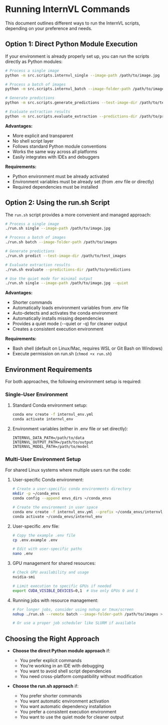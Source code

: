 # Running InternVL Commands

This document outlines different ways to run the InternVL scripts, depending on your preference and needs.

## Option 1: Direct Python Module Execution

If your environment is already properly set up, you can run the scripts directly as Python modules:

```bash
# Process a single image
python -m src.scripts.internvl_single --image-path /path/to/image.jpg

# Process a batch of images
python -m src.scripts.internvl_batch --image-folder-path /path/to/images

# Generate predictions
python -m src.scripts.generate_predictions --test-image-dir /path/to/test_images

# Evaluate extraction results
python -m src.scripts.evaluate_extraction --predictions-dir /path/to/predictions
```

**Advantages:**
- More explicit and transparent
- No shell script layer
- Follows standard Python module conventions
- Works the same way across all platforms
- Easily integrates with IDEs and debuggers

**Requirements:**
- Python environment must be already activated
- Environment variables must be already set (from .env file or directly)
- Required dependencies must be installed

## Option 2: Using the run.sh Script

The `run.sh` script provides a more convenient and managed approach:

```bash
# Process a single image
./run.sh single --image-path /path/to/image.jpg

# Process a batch of images
./run.sh batch --image-folder-path /path/to/images

# Generate predictions
./run.sh predict --test-image-dir /path/to/test_images

# Evaluate extraction results
./run.sh evaluate --predictions-dir /path/to/predictions

# Use the quiet mode for minimal output
./run.sh single --image-path /path/to/image.jpg --quiet
```

**Advantages:**
- Shorter commands
- Automatically loads environment variables from .env file
- Auto-detects and activates the conda environment
- Automatically installs missing dependencies
- Provides a quiet mode (--quiet or -q) for cleaner output
- Creates a consistent execution environment

**Requirements:**
- Bash shell (default on Linux/Mac, requires WSL or Git Bash on Windows)
- Execute permission on run.sh (`chmod +x run.sh`)

## Environment Requirements

For both approaches, the following environment setup is required:

### Single-User Environment

1. Standard Conda environment setup:
   ```bash
   conda env create -f internvl_env.yml
   conda activate internvl_env
   ```

2. Environment variables (either in .env file or set directly):
   ```
   INTERNVL_DATA_PATH=/path/to/data
   INTERNVL_OUTPUT_PATH=/path/to/output
   INTERNVL_MODEL_PATH=/path/to/model
   ```

### Multi-User Environment Setup

For shared Linux systems where multiple users run the code:

1. User-specific Conda environment:
   ```bash
   # Create a user-specific conda environments directory
   mkdir -p ~/conda_envs
   conda config --append envs_dirs ~/conda_envs
   
   # Create the environment in user space
   conda env create -f internvl_env.yml --prefix ~/conda_envs/internvl_env
   conda activate ~/conda_envs/internvl_env
   ```

2. User-specific .env file:
   ```bash
   # Copy the example .env file
   cp .env.example .env
   
   # Edit with user-specific paths
   nano .env
   ```

3. GPU management for shared resources:
   ```bash
   # Check GPU availability and usage
   nvidia-smi
   
   # Limit execution to specific GPUs if needed
   export CUDA_VISIBLE_DEVICES=0,1  # Use only GPUs 0 and 1
   ```
   
4. Running jobs with resource management:
   ```bash
   # For longer jobs, consider using nohup or tmux/screen
   nohup ./run.sh --remote batch --image-folder-path /path/to/images > batch_log.txt 2>&1 &
   
   # Or use a proper job scheduler like SLURM if available
   ```

## Choosing the Right Approach

- **Choose the direct Python module approach** if:
  - You prefer explicit commands
  - You're working in an IDE with debugging
  - You want to avoid shell script dependencies
  - You need cross-platform compatibility without modification

- **Choose the run.sh approach** if:
  - You prefer shorter commands
  - You want automatic environment activation
  - You want automatic dependency installation
  - You prefer a consistent execution environment
  - You want to use the quiet mode for cleaner output